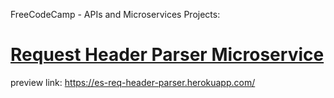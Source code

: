 FreeCodeCamp - APIs and Microservices Projects:

# [Request Header Parser Microservice](https://www.freecodecamp.org/learn/apis-and-microservices/apis-and-microservices-projects/request-header-parser-microservice)

preview link: https://es-req-header-parser.herokuapp.com/
